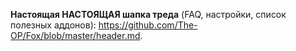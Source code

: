 <strong>Настоящая НАСТОЯЩАЯ шапка треда</strong> (FAQ, настройки, список полезных аддонов): <a href="https://github.com/The-OP/Fox/blob/master/header.md">https://github.com/The-OP/Fox/blob/master/header.md</a>.
